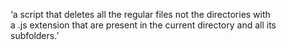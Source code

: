 ‘a script that deletes all the regular files not the directories with a .js extension that are present in the current directory and all its subfolders.’
